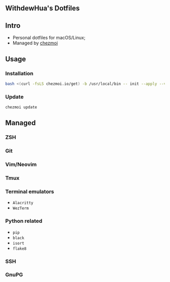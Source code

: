 ## WithdewHua's Dotfiles

## Intro

- Personal dotfiles for macOS/Linux;
- Managed by [chezmoi](https://github.com/twpayne/chezmoi)

## Usage

### Installation

```bash
bash <(curl -fsLS chezmoi.io/get) -b /usr/local/bin -- init --apply --verbose WithdewHua
```

### Update

```bash
chezmoi update
```

## Managed

### ZSH

### Git

### Vim/Neovim

### Tmux

### Terminal emulators

- `Alacritty`
- `WezTerm`

### Python related

- `pip`
- `black`
- `isort`
- `flake8`

### SSH

### GnuPG


